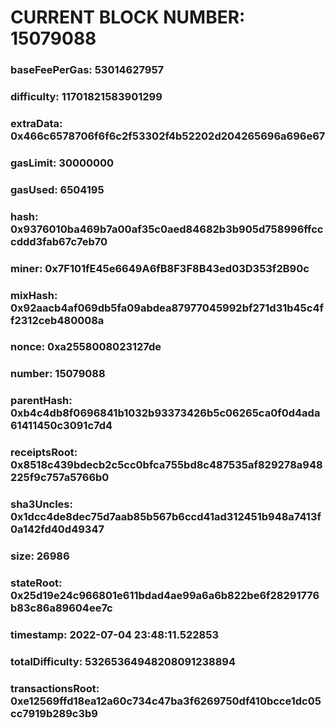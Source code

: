 # CURRENT BLOCK NUMBER: 15079088

### baseFeePerGas: 53014627957
### difficulty: 11701821583901299
### extraData: 0x466c6578706f6f6c2f53302f4b52202d204265696a696e67
### gasLimit: 30000000
### gasUsed: 6504195
### hash: 0x9376010ba469b7a00af35c0aed84682b3b905d758996ffcccddd3fab67c7eb70
### miner: 0x7F101fE45e6649A6fB8F3F8B43ed03D353f2B90c
### mixHash: 0x92aacb4af069db5fa09abdea87977045992bf271d31b45c4ff2312ceb480008a
### nonce: 0xa2558008023127de
### number: 15079088
### parentHash: 0xb4c4db8f0696841b1032b93373426b5c06265ca0f0d4ada61411450c3091c7d4
### receiptsRoot: 0x8518c439bdecb2c5cc0bfca755bd8c487535af829278a948225f9c757a5766b0
### sha3Uncles: 0x1dcc4de8dec75d7aab85b567b6ccd41ad312451b948a7413f0a142fd40d49347
### size: 26986
### stateRoot: 0x25d19e24c966801e611bdad4ae99a6a6b822be6f28291776b83c86a89604ee7c
### timestamp: 2022-07-04 23:48:11.522853
### totalDifficulty: 53265364948208091238894
### transactionsRoot: 0xe12569ffd18ea12a60c734c47ba3f6269750df410bcce1dc05cc7919b289c3b9

